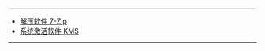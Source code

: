 
***

- [解压软件 7-Zip ](https://www.7-zip.org/download.html)
- [系统激活软件 KMS ](https://github.com/zbezj/HEU_KMS_Activator/releases)



***
